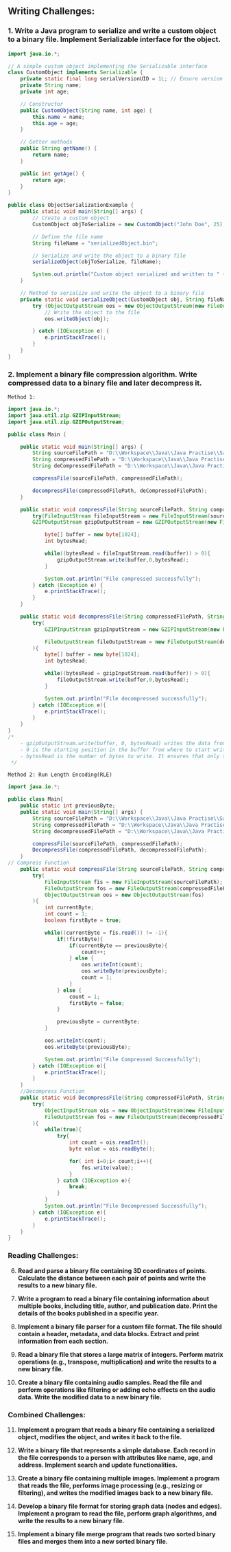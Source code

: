## Writing Challenges:

### 1. **Write a Java program to serialize and write a custom object to a binary file. Implement Serializable interface for the object.**
```java
import java.io.*;

// A simple custom object implementing the Serializable interface
class CustomObject implements Serializable {
    private static final long serialVersionUID = 1L; // Ensure version compatibility
    private String name;
    private int age;

    // Constructor
    public CustomObject(String name, int age) {
        this.name = name;
        this.age = age;
    }

    // Getter methods
    public String getName() {
        return name;
    }

    public int getAge() {
        return age;
    }
}

public class ObjectSerializationExample {
    public static void main(String[] args) {
        // Create a custom object
        CustomObject objToSerialize = new CustomObject("John Doe", 25);

        // Define the file name
        String fileName = "serializedObject.bin";

        // Serialize and write the object to a binary file
        serializeObject(objToSerialize, fileName);

        System.out.println("Custom object serialized and written to " + fileName);
    }

    // Method to serialize and write the object to a binary file
    private static void serializeObject(CustomObject obj, String fileName) {
        try (ObjectOutputStream oos = new ObjectOutputStream(new FileOutputStream(fileName))) {
            // Write the object to the file
            oos.writeObject(obj);

        } catch (IOException e) {
            e.printStackTrace();
        }
    }
}
```
### 2. **Implement a binary file compression algorithm. Write compressed data to a binary file and later decompress it.**
`Method 1:`
```java
import java.io.*;
import java.util.zip.GZIPInputStream;
import java.util.zip.GZIPOutputStream;

public class Main {

    public static void main(String[] args) {
        String sourceFilePath = "D:\\Workspace\\Java\\Java Practise\\Sample Text Document.txt";
        String compressedFilePath = "D:\\Workspace\\Java\\Java Practise\\compressedBinaryFile.gz";
        String deCompressedFilePath = "D:\\Workspace\\Java\\Java Practise\\deCompressedBinaryFile.txt";

        compressFile(sourceFilePath, compressedFilePath);

        decompressFile(compressedFilePath, deCompressedFilePath);
    }

    public static void compressFile(String sourceFilePath, String compressedFilePath){
        try(FileInputStream fileInputStream = new FileInputStream(sourceFilePath);
        GZIPOutputStream gzipOutputStream = new GZIPOutputStream(new FileOutputStream(compressedFilePath))) {

            byte[] buffer = new byte[1024];
            int bytesRead;

            while((bytesRead = fileInputStream.read(buffer)) > 0){
                gzipOutputStream.write(buffer,0,bytesRead);
            }

            System.out.println("File compressed successfully");
        } catch (Exception e) {
            e.printStackTrace();
        }
    }

    public static void decompressFile(String compressedFilePath, String decompressedFilePath){
        try(
            GZIPInputStream gzipInputStream = new GZIPInputStream(new FileInputStream(compressedFilePath));

            FileOutputStream fileOutputStream = new FileOutputStream(decompressedFilePath)
        ){
            byte[] buffer = new byte[1024];
            int bytesRead;

            while((bytesRead = gzipInputStream.read(buffer)) > 0){
                fileOutputStream.write(buffer,0,bytesRead);
            }

            System.out.println("File decompressed successfully");
        } catch (IOException e){
            e.printStackTrace();
        }
    }
}
/* 
    - gzipOutputStream.write(buffer, 0, bytesRead) writes the data from the buffer to a compressed output stream (GZIP).
    - 0 is the starting position in the buffer from where to start writing.
    - bytesRead is the number of bytes to write. It ensures that only the actual data read from the file is written, not any extra uninitialized bytes in the buffer.
 */
```
`Method 2: Run Length Encoding(RLE)`
```java
import java.io.*;

public class Main{
    public static int previousByte;
    public static void main(String[] args) {
        String sourceFilePath = "D:\\Workspace\\Java\\Java Practise\\Sample Text Document.txt";
        String compressedFilePath = "D:\\Workspace\\Java\\Java Practise\\CompressedBinary_RLE_.bin";
        String decompressedFilePath = "D:\\Workspace\\Java\\Java Practise\\DecompressedBinary_RLE_.txt";

        compressFile(sourceFilePath, compressedFilePath);
        DecompressFile(compressedFilePath, decompressedFilePath);
    }
// Compress Function
    public static void compressFile(String sourceFilePath, String compressedFilePath){
        try(
            FileInputStream fis = new FileInputStream(sourceFilePath);
            FileOutputStream fos = new FileOutputStream(compressedFilePath);
            ObjectOutputStream oos = new ObjectOutputStream(fos)
        ){
            int currentByte;
            int count = 1;
            boolean firstByte = true;

            while((currentByte = fis.read()) != -1){
                if(!firstByte){
                    if(currentByte == previousByte){
                        count++;
                    } else {
                        oos.writeInt(count);
                        oos.writeByte(previousByte);
                        count = 1;
                    }
                } else {
                    count = 1;
                    firstByte = false;
                }

                previousByte = currentByte;
            }

            oos.writeInt(count);
            oos.writeByte(previousByte);

            System.out.println("File Compressed Successfully");
        } catch (IOException e){
            e.printStackTrace();
        }
    }
    //Decompress Function
    public static void DecompressFile(String compressedFilePath, String decompressedFilePath){
        try(
            ObjectInputStream ois = new ObjectInputStream(new FileInputStream(compressedFilePath));
            FileOutputStream fos = new FileOutputStream(decompressedFilePath);
        ){
            while(true){
                try{
                    int count = ois.readInt();
                    byte value = ois.readByte();

                    for( int i=0;i< count;i++){
                        fos.write(value);
                    }
                } catch (IOException e){
                    break;
                }
            }
            System.out.println("File Decompressed Successfully");
        } catch (IOException e){
            e.printStackTrace();
        }
    }
}
```

### Reading Challenges:

6. **Read and parse a binary file containing 3D coordinates of points. Calculate the distance between each pair of points and write the results to a new binary file.**

7. **Write a program to read a binary file containing information about multiple books, including title, author, and publication date. Print the details of the books published in a specific year.**

8. **Implement a binary file parser for a custom file format. The file should contain a header, metadata, and data blocks. Extract and print information from each section.**

9. **Read a binary file that stores a large matrix of integers. Perform matrix operations (e.g., transpose, multiplication) and write the results to a new binary file.**

10. **Create a binary file containing audio samples. Read the file and perform operations like filtering or adding echo effects on the audio data. Write the modified data to a new binary file.**

### Combined Challenges:

11. **Implement a program that reads a binary file containing a serialized object, modifies the object, and writes it back to the file.**

12. **Write a binary file that represents a simple database. Each record in the file corresponds to a person with attributes like name, age, and address. Implement search and update functionalities.**

13. **Create a binary file containing multiple images. Implement a program that reads the file, performs image processing (e.g., resizing or filtering), and writes the modified images back to a new binary file.**

14. **Develop a binary file format for storing graph data (nodes and edges). Implement a program to read the file, perform graph algorithms, and write the results to a new binary file.**

15. **Implement a binary file merge program that reads two sorted binary files and merges them into a new sorted binary file.**